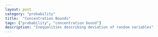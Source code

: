 ```yaml
---
layout: post
category: "probability"
title:  "Concentration Bounds"
tags: ["probability", "concentration bound"]
description: "Inequalities describing deviation of random variables"
---
```

